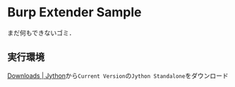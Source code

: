 # Burp Extender Sample

まだ何もできないゴミ．

## 実行環境

[Downloads | Jython](https://www.jython.org/download)から`Current Version`の`Jython Standalone`をダウンロード
